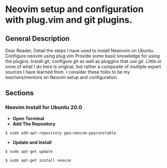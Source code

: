# Neovim setup and configuration with plug.vim and git plugins.

## General Description

Dear Reader,
Detail the steps I have used to install Newovim on Ubuntu.
Configure neovim using plug.vim
Provide some basic knowledge for using the plugins.
Install git, configure git as well as pluggins that use git.
Little or none of what I do here is original, but rather a composite of multiple expert sources I have learned from.
I consider these folks to be my teachers/mentors on Neovim setup and configuration.

## Sections

### Neovim Install for Ubuntu 20.0
* **Open Terminal**
* **Add The Repository**

`$ sudo add-apt-repository ppa:neovim-ppa/unstable`

* **Update and Install**

`$ sudo apt-get update`

`$ sudo apt-get install neovim`
